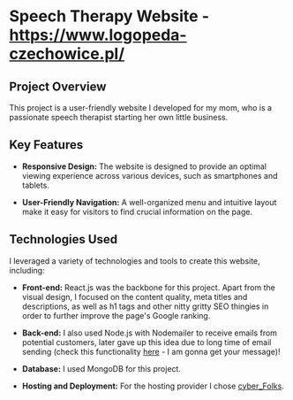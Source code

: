 # Speech Therapy Website - https://www.logopeda-czechowice.pl/

## Project Overview
This project is a user-friendly website I developed for my mom, who is a passionate speech therapist starting her own little business.

## Key Features
- **Responsive Design:** The website is designed to provide an optimal viewing experience across various devices, such as smartphones and tablets.

- **User-Friendly Navigation:** A well-organized menu and intuitive layout make it easy for visitors to find crucial information on the page.

## Technologies Used
I leveraged a variety of technologies and tools to create this website, including:

- **Front-end:** React.js was the backbone for this project. Apart from the visual design, I focused on the content quality, meta titles and descriptions, as well as h1 tags and other nitty gritty SEO thingies in order to further improve the page's Google ranking.

- **Back-end:** I also used Node.js with Nodemailer to receive emails from potential customers, later gave up this idea due to long time of email sending (check this functionality [here](https://logopeda-wiola.onrender.com/kontakt) - I am gonna get your message)!

- **Database:** I used MongoDB for this project.

- **Hosting and Deployment:** For the hosting provider I chose [cyber_Folks](https://cyberfolks.pl/).
